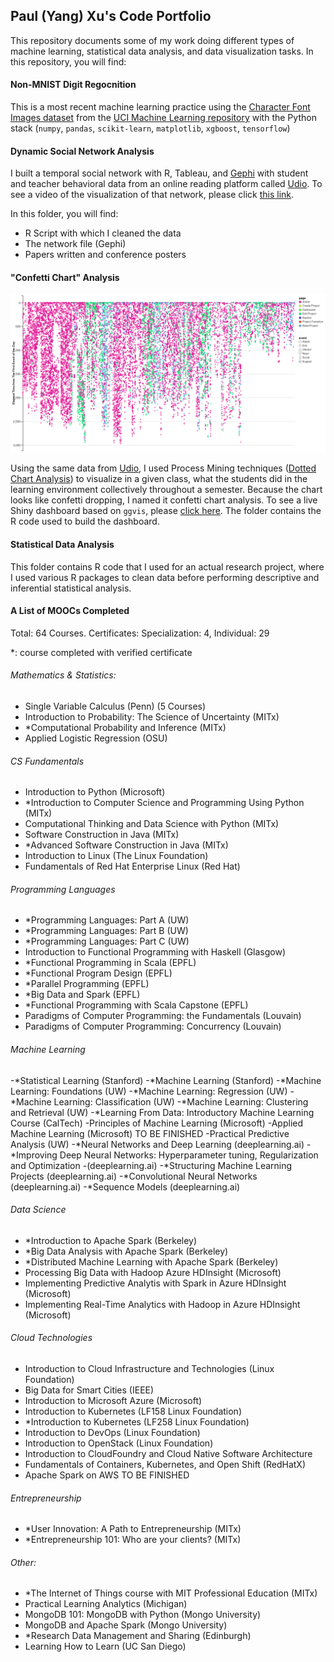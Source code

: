 ## Paul (Yang) Xu's Code Portfolio

This repository documents some of my work doing different types of machine learning, statistical data analysis, and data visualization tasks. In this repository, you will find:

#### Non-MNIST Digit Regocnition

This is a most recent machine learning practice using the [Character Font Images dataset](https://archive.ics.uci.edu/ml/datasets/Character+Font+Images) from the [UCI Machine Learning repository](https://archive.ics.uci.edu/ml/index.php) with the Python stack (`numpy`, `pandas`, `scikit-learn`, `matplotlib`, `xgboost`, `tensorflow`)

#### Dynamic Social Network Analysis

I built a temporal social network with R, Tableau, and [Gephi](https://archive.ics.uci.edu/ml/datasets/Character+Font+Images) with student and teacher behavioral data from an online reading platform called [Udio](http://cet.cast.org/research-overview/udio-literacy-intervention/). To see a video of the visualization of that network, please click [this link](https://www.youtube.com/watch?v=FnpdwZ_oJnE).

In this folder, you will find:

- R Script with which I cleaned the data
- The network file (Gephi)
- Papers written and conference posters

#### "Confetti Chart" Analysis

![confetti chart](Confetti_Chart/confetti.png)

Using the same data from [Udio](http://cet.cast.org/research-overview/udio-literacy-intervention/), I used Process Mining techniques ([Dotted Chart Analysis](https://www.futurelearn.com/courses/process-mining/0/steps/15627)) to visualize in a given class, what the students did in the learning environment collectively throughout a semester. Because the chart looks like confetti dropping, I named it confetti chart analysis. To see a live Shiny dashboard based on `ggvis`, please [click here](https://paulxu.shinyapps.io/udio/). The folder contains the R code used to build the dashboard.

#### Statistical Data Analysis

This folder contains R code that I used for an actual research project, where I used various R packages to clean data before performing descriptive and inferential statistical analysis.

#### A List of MOOCs Completed

Total: 64 Courses.  Certificates: Specialization: 4, Individual: 29

*: course completed with verified certificate

###### Mathematics & Statistics:

- Single Variable Calculus (Penn) (5 Courses)
- Introduction to Probability: The Science of Uncertainty (MITx)
- *Computational Probability and Inference (MITx)
- Applied Logistic Regression (OSU)

###### CS Fundamentals

- Introduction to Python (Microsoft)
- *Introduction to Computer Science and Programming Using Python (MITx)
- Computational Thinking and Data Science with Python (MITx)
- Software Construction in Java (MITx)
- *Advanced Software Construction in Java (MITx)
- Introduction to Linux (The Linux Foundation)
- Fundamentals of Red Hat Enterprise Linux (Red Hat)

###### Programming Languages

- *Programming Languages: Part A (UW)
- *Programming Languages: Part B (UW)
- *Programming Languages: Part C (UW)
- Introduction to Functional Programming with Haskell (Glasgow)
- *Functional Programming in Scala (EPFL)
- *Functional Program Design (EPFL)
- *Parallel Programming (EPFL)
- *Big Data and Spark (EPFL)
- *Functional Programming with Scala Capstone (EPFL)
- Paradigms of Computer Programming: the Fundamentals (Louvain)
- Paradigms of Computer Programming: Concurrency (Louvain)

###### Machine Learning

-*Statistical Learning (Stanford)
-*Machine Learning (Stanford)
-*Machine Learning: Foundations (UW)
-*Machine Learning: Regression (UW)
-*Machine Learning: Classification (UW)
-*Machine Learning: Clustering and Retrieval (UW)
-*Learning From Data: Introductory Machine Learning Course (CalTech)
-Principles of Machine Learning (Microsoft)
-Applied Machine Learning (Microsoft)  TO BE FINISHED
-Practical Predictive Analysis (UW)
-*Neural Networks and Deep Learning (deeplearning.ai)
-*Improving Deep Neural Networks: Hyperparameter tuning, Regularization and Optimization -(deeplearning.ai)
-*Structuring Machine Learning Projects (deeplearning.ai)
-*Convolutional Neural Networks (deeplearning.ai)
-*Sequence Models (deeplearning.ai)

###### Data Science

- *Introduction to Apache Spark (Berkeley)
- *Big Data Analysis with Apache Spark (Berkeley)
- *Distributed Machine Learning with Apache Spark (Berkeley)
- Processing Big Data with Hadoop Azure HDInsight (Microsoft)
- Implementing Predictive Analytis with Spark in Azure HDInsight (Microsoft)
- Implementing Real-Time Analytics with Hadoop in Azure HDInsight (Microsoft)

###### Cloud Technologies

- Introduction to Cloud Infrastructure and Technologies (Linux Foundation)
- Big Data for Smart Cities (IEEE)
- Introduction to Microsoft Azure (Microsoft)
- Introduction to Kubernetes (LF158 Linux Foundation) 
- *Introduction to Kubernetes (LF258 Linux Foundation)
- Introduction to DevOps (Linux Foundation)
- Introduction to OpenStack (Linux Foundation)
- Introduction to CloudFoundry and Cloud Native Software Architecture
- Fundamentals of Containers, Kubernetes, and Open Shift (RedHatX)
- Apache Spark on AWS TO BE FINISHED

###### Entrepreneurship

- *User Innovation: A Path to Entrepreneurship (MITx)
- *Entrepreneurship 101: Who are your clients? (MITx)

###### Other:

- *The Internet of Things course with MIT Professional Education (MITx)
- Practical Learning Analytics  (Michigan)
- MongoDB 101: MongoDB with Python (Mongo University)
- MongoDB and Apache Spark (Mongo University)
- *Research Data Management and Sharing (Edinburgh)
- Learning How to Learn  (UC San Diego)